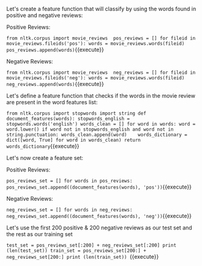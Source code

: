 

Let's create a feature function that will classify by using the words found in positive and negative reviews:

Positive Reviews:

`from nltk.corpus import movie_reviews 
pos_reviews = []
for fileid in movie_reviews.fileids('pos'):
    words = movie_reviews.words(fileid)
    pos_reviews.append(words)`{{execute}}

Negative Reviews:

`from nltk.corpus import movie_reviews 
neg_reviews = []
for fileid in movie_reviews.fileids('neg'):
    words = movie_reviews.words(fileid)
    neg_reviews.append(words)`{{execute}}

Let's define a feature function that checks if the words in the movie review are present in
the word features list:

`from nltk.corpus import stopwords
import string
def document_features(words):
    stopwords_english = stopwords.words('english')
    words_clean = []
    for word in words:
        word = word.lower()
        if word not in stopwords_english and word not in string.punctuation:
            words_clean.append(word)   
    words_dictionary = dict([word, True] for word in words_clean)
    return words_dictionary`{{execute}}
    
Let's now create a feature set:

Positive Reviews:

`pos_reviews_set = []
for words in pos_reviews:
    pos_reviews_set.append((document_features(words), 'pos'))`{{execute}}

Negative Reviews:

`neg_reviews_set = []
for words in neg_reviews:
    neg_reviews_set.append((document_features(words), 'neg'))`{{execute}}

Let's use the first 200 positive & 200 negative reviews as our test set and the rest as our training set

`test_set = pos_reviews_set[:200] + neg_reviews_set[:200]
print (len(test_set))
train_set = pos_reviews_set[200:] + neg_reviews_set[200:]
print (len(train_set))
`{{execute}}
